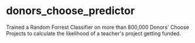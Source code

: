 # donors_choose_predictor
Trained a Random Forrest Classifier on more than 800,000 Donors' Choose Projects to calculate the likelihood of a teacher's project getting funded.
